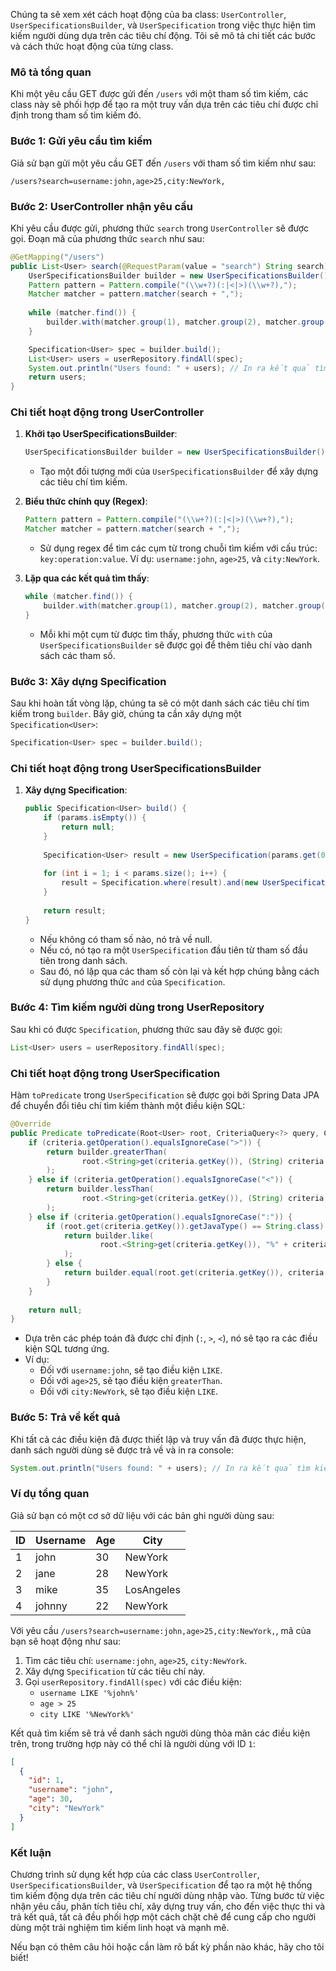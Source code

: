 Chúng ta sẽ xem xét cách hoạt động của ba class: `UserController`, `UserSpecificationsBuilder`, và `UserSpecification` trong việc thực hiện tìm kiếm người dùng dựa trên các tiêu chí động. Tôi sẽ mô tả chi tiết các bước và cách thức hoạt động của từng class.

### Mô tả tổng quan

Khi một yêu cầu GET được gửi đến `/users` với một tham số tìm kiếm, các class này sẽ phối hợp để tạo ra một truy vấn dựa trên các tiêu chí được chỉ định trong tham số tìm kiếm đó.

### Bước 1: Gửi yêu cầu tìm kiếm

Giả sử bạn gửi một yêu cầu GET đến `/users` với tham số tìm kiếm như sau:

```
/users?search=username:john,age>25,city:NewYork,
```

### Bước 2: UserController nhận yêu cầu

Khi yêu cầu được gửi, phương thức `search` trong `UserController` sẽ được gọi. Đoạn mã của phương thức `search` như sau:

```java
@GetMapping("/users")
public List<User> search(@RequestParam(value = "search") String search) {
    UserSpecificationsBuilder builder = new UserSpecificationsBuilder();
    Pattern pattern = Pattern.compile("(\\w+?)(:|<|>)(\\w+?),");
    Matcher matcher = pattern.matcher(search + ",");
    
    while (matcher.find()) {
        builder.with(matcher.group(1), matcher.group(2), matcher.group(3));
    }

    Specification<User> spec = builder.build();
    List<User> users = userRepository.findAll(spec);
    System.out.println("Users found: " + users); // In ra kết quả tìm kiếm
    return users;
}
```

### Chi tiết hoạt động trong UserController

1. **Khởi tạo UserSpecificationsBuilder**:
   ```java
   UserSpecificationsBuilder builder = new UserSpecificationsBuilder();
   ```
    - Tạo một đối tượng mới của `UserSpecificationsBuilder` để xây dựng các tiêu chí tìm kiếm.

2. **Biểu thức chính quy (Regex)**:
   ```java
   Pattern pattern = Pattern.compile("(\\w+?)(:|<|>)(\\w+?),");
   Matcher matcher = pattern.matcher(search + ",");
   ```
    - Sử dụng regex để tìm các cụm từ trong chuỗi tìm kiếm với cấu trúc: `key:operation:value`. Ví dụ: `username:john`, `age>25`, và `city:NewYork`.

3. **Lặp qua các kết quả tìm thấy**:
   ```java
   while (matcher.find()) {
       builder.with(matcher.group(1), matcher.group(2), matcher.group(3));
   }
   ```
    - Mỗi khi một cụm từ được tìm thấy, phương thức `with` của `UserSpecificationsBuilder` sẽ được gọi để thêm tiêu chí vào danh sách các tham số.

### Bước 3: Xây dựng Specification

Sau khi hoàn tất vòng lặp, chúng ta sẽ có một danh sách các tiêu chí tìm kiếm trong `builder`. Bây giờ, chúng ta cần xây dựng một `Specification<User>`:

```java
Specification<User> spec = builder.build();
```

### Chi tiết hoạt động trong UserSpecificationsBuilder

1. **Xây dựng Specification**:
   ```java
   public Specification<User> build() {
       if (params.isEmpty()) {
           return null;
       }
       
       Specification<User> result = new UserSpecification(params.get(0));
       
       for (int i = 1; i < params.size(); i++) {
           result = Specification.where(result).and(new UserSpecification(params.get(i)));
       }
       
       return result;
   }
   ```
    - Nếu không có tham số nào, nó trả về null.
    - Nếu có, nó tạo ra một `UserSpecification` đầu tiên từ tham số đầu tiên trong danh sách.
    - Sau đó, nó lặp qua các tham số còn lại và kết hợp chúng bằng cách sử dụng phương thức `and` của `Specification`.

### Bước 4: Tìm kiếm người dùng trong UserRepository

Sau khi có được `Specification`, phương thức sau đây sẽ được gọi:

```java
List<User> users = userRepository.findAll(spec);
```

### Chi tiết hoạt động trong UserSpecification

Hàm `toPredicate` trong `UserSpecification` sẽ được gọi bởi Spring Data JPA để chuyển đổi tiêu chí tìm kiếm thành một điều kiện SQL:

```java
@Override
public Predicate toPredicate(Root<User> root, CriteriaQuery<?> query, CriteriaBuilder builder) {
    if (criteria.getOperation().equalsIgnoreCase(">")) {
        return builder.greaterThan(
                root.<String>get(criteria.getKey()), (String) criteria.getValue()
        );
    } else if (criteria.getOperation().equalsIgnoreCase("<")) {
        return builder.lessThan(
                root.<String>get(criteria.getKey()), (String) criteria.getValue()
        );
    } else if (criteria.getOperation().equalsIgnoreCase(":")) {
        if (root.get(criteria.getKey()).getJavaType() == String.class) {
            return builder.like(
                    root.<String>get(criteria.getKey()), "%" + criteria.getValue() + "%"
            );
        } else {
            return builder.equal(root.get(criteria.getKey()), criteria.getValue());
        }
    }
    
    return null;
}
```

- Dựa trên các phép toán đã được chỉ định (`:`, `>`, `<`), nó sẽ tạo ra các điều kiện SQL tương ứng.
- Ví dụ:
    - Đối với `username:john`, sẽ tạo điều kiện `LIKE`.
    - Đối với `age>25`, sẽ tạo điều kiện `greaterThan`.
    - Đối với `city:NewYork`, sẽ tạo điều kiện `LIKE`.

### Bước 5: Trả về kết quả

Khi tất cả các điều kiện đã được thiết lập và truy vấn đã được thực hiện, danh sách người dùng sẽ được trả về và in ra console:

```java
System.out.println("Users found: " + users); // In ra kết quả tìm kiếm
```

### Ví dụ tổng quan

Giả sử bạn có một cơ sở dữ liệu với các bản ghi người dùng sau:

| ID | Username | Age | City      |
|----|----------|-----|-----------|
| 1  | john     | 30  | NewYork   |
| 2  | jane     | 28  | NewYork   |
| 3  | mike     | 35  | LosAngeles|
| 4  | johnny   | 22  | NewYork   |

Với yêu cầu `/users?search=username:john,age>25,city:NewYork,`, mã của bạn sẽ hoạt động như sau:

1. Tìm các tiêu chí: `username:john`, `age>25`, `city:NewYork`.
2. Xây dựng `Specification` từ các tiêu chí này.
3. Gọi `userRepository.findAll(spec)` với các điều kiện:
    - `username LIKE '%john%'`
    - `age > 25`
    - `city LIKE '%NewYork%'`

Kết quả tìm kiếm sẽ trả về danh sách người dùng thỏa mãn các điều kiện trên, trong trường hợp này có thể chỉ là người dùng với ID `1`:

```json
[
  {
    "id": 1,
    "username": "john",
    "age": 30,
    "city": "NewYork"
  }
]
```

### Kết luận

Chương trình sử dụng kết hợp của các class `UserController`, `UserSpecificationsBuilder`, và `UserSpecification` để tạo ra một hệ thống tìm kiếm động dựa trên các tiêu chí người dùng nhập vào. Từng bước từ việc nhận yêu cầu, phân tích tiêu chí, xây dựng truy vấn, cho đến việc thực thi và trả kết quả, tất cả đều phối hợp một cách chặt chẽ để cung cấp cho người dùng một trải nghiệm tìm kiếm linh hoạt và mạnh mẽ.

Nếu bạn có thêm câu hỏi hoặc cần làm rõ bất kỳ phần nào khác, hãy cho tôi biết!